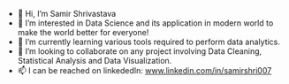 - 👋 Hi, I’m Samir Shrivastava
- 👀 I’m interested in Data Science and its application in modern world to make the world better for everyone!
- 🌱 I’m currently learning various tools required to perform data analytics.
- 💞️ I’m looking to collaborate on any project involving Data Cleaning, Statistical Analysis and Data Visualization.
- 📫 I can be reached on linkededIn: www.linkedin.com/in/samirshri007

<!---
SamirShri/SamirShri is a ✨ special ✨ repository because its `README.md` (this file) appears on your GitHub profile.
You can click the Preview link to take a look at your changes.
--->
